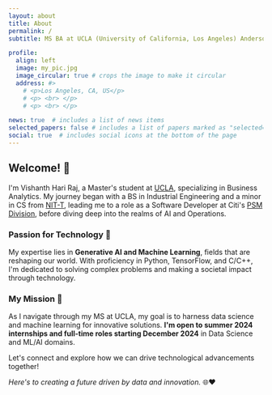```yaml
---
layout: about
title: About
permalink: /
subtitle: MS BA at UCLA (University of California, Los Angeles) Anderson School of Management

profile:
  align: left
  image: my_pic.jpg
  image_circular: true # crops the image to make it circular
  address: #>
    # <p>Los Angeles, CA, US</p>
    # <p> <br> </p>
    # <p> <br> </p>

news: true  # includes a list of news items
selected_papers: false # includes a list of papers marked as "selected={true}"
social: true  # includes social icons at the bottom of the page
---
```


## Welcome! 👋

I'm Vishanth Hari Raj, a Master's student at [UCLA](https://www.ucla.edu/), specializing in Business Analytics. My journey began with a BS in Industrial Engineering and a minor in CS from [NIT-T](https://www.nitt.edu/), leading me to a role as a Software Developer at Citi's [PSM Division](http://www.citi.com), before diving deep into the realms of AI and Operations.

### Passion for Technology 🚀

My expertise lies in **Generative AI and Machine Learning**, fields that are reshaping our world. With proficiency in Python, TensorFlow, and C/C++, I'm dedicated to solving complex problems and making a societal impact through technology.

### My Mission 🌟

As I navigate through my MS at UCLA, my goal is to harness data science and machine learning for innovative solutions. **I'm open to summer 2024 internships and full-time roles starting December 2024** in Data Science and ML/AI domains.

Let's connect and explore how we can drive technological advancements together!

*Here's to creating a future driven by data and innovation.* 🌐❤️


 

